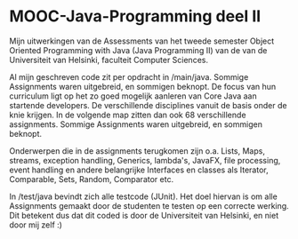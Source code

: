 # MOOC-Java-Programming deel II

Mijn uitwerkingen van de Assessments van het tweede semester Object Oriented Programming with Java (Java Programming II) van de van de Universiteit van Helsinki, faculteit Computer Sciences.

Al mijn geschreven code zit per opdracht in /main/java. Sommige Assignments waren uitgebreid, en sommigen beknopt. De focus van hun curriculum ligt op het zo goed mogelijk aanleren van Core Java aan startende developers. De verschillende disciplines vanuit de basis onder de knie krijgen. In de volgende map zitten dan ook 68 verschillende assignments. Sommige Assignments waren uitgebreid, en sommigen beknopt. 

Onderwerpen die in de assignments terugkomen zijn o.a. Lists, Maps, streams, exception handling, Generics, lambda's, JavaFX, file processing, event handling en andere belangrijke Interfaces en classes als Iterator, Comparable, Sets, Random, Comparator etc.

In /test/java bevindt zich alle testcode (JUnit). 
Het doel hiervan is om alle Assignments gemaakt door de studenten te testen op een correcte werking. Dit betekent dus dat dit coded is door de Universiteit van Helsinki, en niet door mij zelf :)
